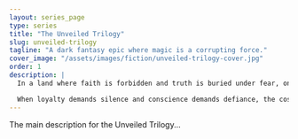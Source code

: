 ```yaml
---
layout: series_page
type: series 
title: "The Unveiled Trilogy"
slug: unveiled-trilogy
tagline: "A dark fantasy epic where magic is a corrupting force."
cover_image: "/assets/images/fiction/unveiled-trilogy-cover.jpg"
order: 1
description: |
  In a land where faith is forbidden and truth is buried under fear, one woman risks everything to smuggle the Word into the shadows. From the war-scarred streets of the Middle East to the hidden sanctuaries of the faithful, The Unveiled Trilogy is a sweeping tale of love, betrayal, and the relentless pursuit of redemption.

  When loyalty demands silence and conscience demands defiance, the cost of truth can be everything. The Unveiled Trilogy weaves political intrigue, forbidden romance, and unshakable faith into a high-stakes journey that will leave hearts racing and convictions tested.
---
```


The main description for the Unveiled Trilogy...
